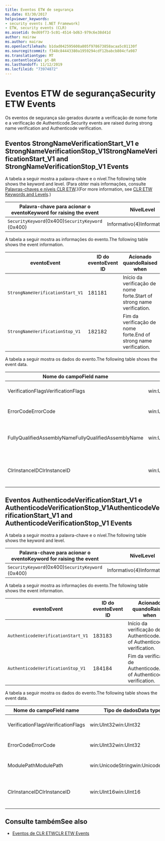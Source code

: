 ```yaml
---
title: Eventos ETW de segurança
ms.date: 03/30/2017
helpviewer_keywords:
- security events [.NET Framework]
- ETW, security events (CLR)
ms.assetid: 0ed69f73-5c01-4514-bd63-979c6e38d41d
author: mairaw
ms.author: mairaw
ms.openlocfilehash: b1dad042595608a805f978673858acaa5c01130f
ms.sourcegitcommit: f348c84443380a1959294cdf12babcb804cfa987
ms.translationtype: MT
ms.contentlocale: pt-BR
ms.lasthandoff: 11/12/2019
ms.locfileid: "73974872"
---
```

# <a name="security-etw-events"></a><span data-ttu-id="84616-102">Eventos ETW de segurança</span><span class="sxs-lookup"><span data-stu-id="84616-102">Security ETW Events</span></span>

<span data-ttu-id="84616-103">Os eventos de segurança são gerados durante a verificação de nome forte e a verificação de Authenticode.</span><span class="sxs-lookup"><span data-stu-id="84616-103">Security events are raised during strong name verification and Authenticode verification.</span></span>  

## <a name="strongnameverificationstart_v1-and-strongnameverificationstop_v1-events"></a><span data-ttu-id="84616-104">Eventos StrongNameVerificationStart_V1 e StrongNameVerificationStop_V1</span><span class="sxs-lookup"><span data-stu-id="84616-104">StrongNameVerificationStart_V1 and StrongNameVerificationStop_V1 Events</span></span>  
 <span data-ttu-id="84616-105">A tabela a seguir mostra a palavra-chave e o nível.</span><span class="sxs-lookup"><span data-stu-id="84616-105">The following table shows the keyword and level.</span></span> <span data-ttu-id="84616-106">(Para obter mais informações, consulte [Palavras-chaves e níveis CLR ETW](clr-etw-keywords-and-levels.md).)</span><span class="sxs-lookup"><span data-stu-id="84616-106">(For more information, see [CLR ETW Keywords and Levels](clr-etw-keywords-and-levels.md).)</span></span>  
  
|<span data-ttu-id="84616-107">Palavra-chave para acionar o evento</span><span class="sxs-lookup"><span data-stu-id="84616-107">Keyword for raising the event</span></span>|<span data-ttu-id="84616-108">Nível</span><span class="sxs-lookup"><span data-stu-id="84616-108">Level</span></span>|  
|-----------------------------------|-----------|  
|<span data-ttu-id="84616-109">`SecurityKeyword`(0x400)</span><span class="sxs-lookup"><span data-stu-id="84616-109">`SecurityKeyword` (0x400)</span></span>|<span data-ttu-id="84616-110">Informativo(4)</span><span class="sxs-lookup"><span data-stu-id="84616-110">Informational(4)</span></span>|  
  
 <span data-ttu-id="84616-111">A tabela a seguir mostra as informações do evento.</span><span class="sxs-lookup"><span data-stu-id="84616-111">The following table shows the event information.</span></span>  
  
|<span data-ttu-id="84616-112">evento</span><span class="sxs-lookup"><span data-stu-id="84616-112">Event</span></span>|<span data-ttu-id="84616-113">ID do evento</span><span class="sxs-lookup"><span data-stu-id="84616-113">Event ID</span></span>|<span data-ttu-id="84616-114">Acionado quando</span><span class="sxs-lookup"><span data-stu-id="84616-114">Raised when</span></span>|  
|-----------|--------------|-----------------|  
|`StrongNameVerificationStart_V1`|<span data-ttu-id="84616-115">181</span><span class="sxs-lookup"><span data-stu-id="84616-115">181</span></span>|<span data-ttu-id="84616-116">Início da verificação de nome forte.</span><span class="sxs-lookup"><span data-stu-id="84616-116">Start of strong name verification.</span></span>|  
|`StrongNameVerificationStop_V1`|<span data-ttu-id="84616-117">182</span><span class="sxs-lookup"><span data-stu-id="84616-117">182</span></span>|<span data-ttu-id="84616-118">Fim da verificação de nome forte.</span><span class="sxs-lookup"><span data-stu-id="84616-118">End of strong name verification.</span></span>|  
  
 <span data-ttu-id="84616-119">A tabela a seguir mostra os dados do evento.</span><span class="sxs-lookup"><span data-stu-id="84616-119">The following table shows the event data.</span></span>  
  
|<span data-ttu-id="84616-120">Nome do campo</span><span class="sxs-lookup"><span data-stu-id="84616-120">Field name</span></span>|<span data-ttu-id="84616-121">Tipo de dados</span><span class="sxs-lookup"><span data-stu-id="84616-121">Data type</span></span>|<span data-ttu-id="84616-122">Descrição</span><span class="sxs-lookup"><span data-stu-id="84616-122">Description</span></span>|  
|----------------|---------------|-----------------|  
|<span data-ttu-id="84616-123">VerificationFlags</span><span class="sxs-lookup"><span data-stu-id="84616-123">VerificationFlags</span></span>|<span data-ttu-id="84616-124">win:UInt32</span><span class="sxs-lookup"><span data-stu-id="84616-124">win:UInt32</span></span>|<span data-ttu-id="84616-125">Os sinalizadores de verificação.</span><span class="sxs-lookup"><span data-stu-id="84616-125">The verification flags.</span></span>|  
|<span data-ttu-id="84616-126">ErrorCode</span><span class="sxs-lookup"><span data-stu-id="84616-126">ErrorCode</span></span>|<span data-ttu-id="84616-127">win:UInt32</span><span class="sxs-lookup"><span data-stu-id="84616-127">win:UInt32</span></span>|<span data-ttu-id="84616-128">O código de erro HResult.</span><span class="sxs-lookup"><span data-stu-id="84616-128">The HResult error code.</span></span>|  
|<span data-ttu-id="84616-129">FullyQualifiedAssemblyName</span><span class="sxs-lookup"><span data-stu-id="84616-129">FullyQualifiedAssemblyName</span></span>|<span data-ttu-id="84616-130">win:UnicodeString</span><span class="sxs-lookup"><span data-stu-id="84616-130">win:UnicodeString</span></span>|<span data-ttu-id="84616-131">O nome totalmente qualificado do assembly.</span><span class="sxs-lookup"><span data-stu-id="84616-131">The fully qualified assembly name.</span></span>|  
|<span data-ttu-id="84616-132">ClrInstanceID</span><span class="sxs-lookup"><span data-stu-id="84616-132">ClrInstanceID</span></span>|<span data-ttu-id="84616-133">win:UInt16</span><span class="sxs-lookup"><span data-stu-id="84616-133">win:UInt16</span></span>|<span data-ttu-id="84616-134">ID exclusiva da instância do CLR ou do CoreCLR.</span><span class="sxs-lookup"><span data-stu-id="84616-134">Unique ID for the instance of CLR or CoreCLR.</span></span>|  

## <a name="authenticodeverificationstart_v1-and-authenticodeverificationstop_v1-events"></a><span data-ttu-id="84616-135">Eventos AuthenticodeVerificationStart_V1 e AuthenticodeVerificationStop_V1</span><span class="sxs-lookup"><span data-stu-id="84616-135">AuthenticodeVerificationStart_V1 and AuthenticodeVerificationStop_V1 Events</span></span>  
 <span data-ttu-id="84616-136">A tabela a seguir mostra a palavra-chave e o nível.</span><span class="sxs-lookup"><span data-stu-id="84616-136">The following table shows the keyword and level.</span></span>  
  
|<span data-ttu-id="84616-137">Palavra-chave para acionar o evento</span><span class="sxs-lookup"><span data-stu-id="84616-137">Keyword for raising the event</span></span>|<span data-ttu-id="84616-138">Nível</span><span class="sxs-lookup"><span data-stu-id="84616-138">Level</span></span>|  
|-----------------------------------|-----------|  
|<span data-ttu-id="84616-139">`SecurityKeyword`(0x400)</span><span class="sxs-lookup"><span data-stu-id="84616-139">`SecurityKeyword` (0x400)</span></span>|<span data-ttu-id="84616-140">Informativo(4)</span><span class="sxs-lookup"><span data-stu-id="84616-140">Informational(4)</span></span>|  
  
 <span data-ttu-id="84616-141">A tabela a seguir mostra as informações do evento.</span><span class="sxs-lookup"><span data-stu-id="84616-141">The following table shows the event information.</span></span>  
  
|<span data-ttu-id="84616-142">evento</span><span class="sxs-lookup"><span data-stu-id="84616-142">Event</span></span>|<span data-ttu-id="84616-143">ID do evento</span><span class="sxs-lookup"><span data-stu-id="84616-143">Event ID</span></span>|<span data-ttu-id="84616-144">Acionado quando</span><span class="sxs-lookup"><span data-stu-id="84616-144">Raised when</span></span>|  
|-----------|--------------|-----------------|  
|`AuthenticodeVerificationStart_V1`|<span data-ttu-id="84616-145">183</span><span class="sxs-lookup"><span data-stu-id="84616-145">183</span></span>|<span data-ttu-id="84616-146">Início da verificação de Authenticode.</span><span class="sxs-lookup"><span data-stu-id="84616-146">Start of Authenticode verification.</span></span>|  
|`AuthenticodeVerificationStop_V1`|<span data-ttu-id="84616-147">184</span><span class="sxs-lookup"><span data-stu-id="84616-147">184</span></span>|<span data-ttu-id="84616-148">Fim da verificação de Authenticode.</span><span class="sxs-lookup"><span data-stu-id="84616-148">End of Authenticode verification.</span></span>|  
  
 <span data-ttu-id="84616-149">A tabela a seguir mostra os dados do evento.</span><span class="sxs-lookup"><span data-stu-id="84616-149">The following table shows the event data.</span></span>  
  
|<span data-ttu-id="84616-150">Nome do campo</span><span class="sxs-lookup"><span data-stu-id="84616-150">Field name</span></span>|<span data-ttu-id="84616-151">Tipo de dados</span><span class="sxs-lookup"><span data-stu-id="84616-151">Data type</span></span>|<span data-ttu-id="84616-152">Descrição</span><span class="sxs-lookup"><span data-stu-id="84616-152">Description</span></span>|  
|----------------|---------------|-----------------|  
|<span data-ttu-id="84616-153">VerificationFlags</span><span class="sxs-lookup"><span data-stu-id="84616-153">VerificationFlags</span></span>|<span data-ttu-id="84616-154">win:UInt32</span><span class="sxs-lookup"><span data-stu-id="84616-154">win:UInt32</span></span>|<span data-ttu-id="84616-155">Os sinalizadores de verificação.</span><span class="sxs-lookup"><span data-stu-id="84616-155">The verification flags.</span></span>|  
|<span data-ttu-id="84616-156">ErrorCode</span><span class="sxs-lookup"><span data-stu-id="84616-156">ErrorCode</span></span>|<span data-ttu-id="84616-157">win:UInt32</span><span class="sxs-lookup"><span data-stu-id="84616-157">win:UInt32</span></span>|<span data-ttu-id="84616-158">O código de erro HResult.</span><span class="sxs-lookup"><span data-stu-id="84616-158">The HResult error code.</span></span>|  
|<span data-ttu-id="84616-159">ModulePath</span><span class="sxs-lookup"><span data-stu-id="84616-159">ModulePath</span></span>|<span data-ttu-id="84616-160">win:UnicodeString</span><span class="sxs-lookup"><span data-stu-id="84616-160">win:UnicodeString</span></span>|<span data-ttu-id="84616-161">O caminho do módulo.</span><span class="sxs-lookup"><span data-stu-id="84616-161">The module path.</span></span>|  
|<span data-ttu-id="84616-162">ClrInstanceID</span><span class="sxs-lookup"><span data-stu-id="84616-162">ClrInstanceID</span></span>|<span data-ttu-id="84616-163">win:UInt16</span><span class="sxs-lookup"><span data-stu-id="84616-163">win:UInt16</span></span>|<span data-ttu-id="84616-164">ID exclusiva da instância do CLR ou do CoreCLR.</span><span class="sxs-lookup"><span data-stu-id="84616-164">Unique ID for the instance of CLR or CoreCLR.</span></span>|  
  
## <a name="see-also"></a><span data-ttu-id="84616-165">Consulte também</span><span class="sxs-lookup"><span data-stu-id="84616-165">See also</span></span>

- [<span data-ttu-id="84616-166">Eventos de CLR ETW</span><span class="sxs-lookup"><span data-stu-id="84616-166">CLR ETW Events</span></span>](clr-etw-events.md)
